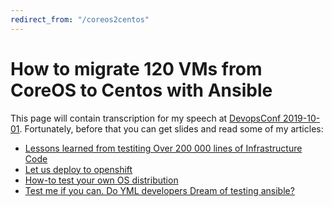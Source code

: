 ```yaml
---
redirect_from: "/coreos2centos"
---
```


# How to migrate 120 VMs from CoreOS to Centos with Ansible

This page will contain transcription for my speech at [DevopsConf 2019-10-01](https://devopsconf.io/moscow/2019/meetups#2331050). Fortunately, before that you can get slides and read some of my articles:

* [Lessons learned from testiting Over 200 000 lines of Infrastructure Code](http://www.goncharov.xyz/iac)
* [Let us deploy to openshift](http://www.goncharov.xyz/it/deploy2openshift-en.html)
* [How-to test your own OS distribution](http://www.goncharov.xyz/it/how-to-test-custom-os-distr.html)
* [Test me if you can. Do YML developers Dream of testing ansible?](http://www.goncharov.xyz/it/test-ansible-roles-via-testkitchen-inside-hyperv.html)
